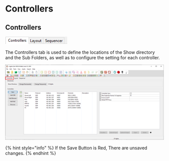 # Controllers

## **Controllers**

![](<../../.gitbook/assets/image (110).png>)

The Controllers tab is used to define the locations of the Show directory and the Sub Folders, as well as to configure the setting for each controller.

![](<../../.gitbook/assets/image (1016).png>)

{% hint style="info" %}
If the Save Button is Red, There are unsaved changes.
{% endhint %}
